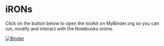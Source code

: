 # iRONs
Click on the button below to open the toolkit on MyBinder.org so you can run, modify and interact with the Notebooks online.

[![Binder](https://mybinder.org/badge_logo.svg)](https://mybinder.org/v2/gh/AndresPenuela/iRONs.git/master)
